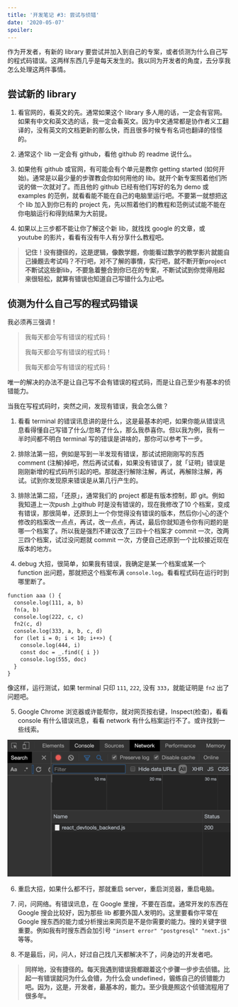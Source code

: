 ```yaml
---
title: '开发笔记 #3: 尝试与侦错'
date: '2020-05-07'
spoiler:
---
```


作为开发者，有新的 library 要尝试并加入到自己的专案，或者侦测为什么自己写的程式码错误。这两样东西几乎是每天发生的。我以同为开发者的角度，去分享我怎么处理这两件事情。

## 尝试新的 library

1. 看官网的，看英文的先。通常如果这个 library 多人用的话，一定会有官网。如果有中文和英文选的话，我一定会看英文。因为中文通常都是协作者义工翻译的，没有英文的文档更新的那么快，而且很多时候专有名词也翻译的怪怪的。

2. 通常这个 lib 一定会有 github，看他 github 的 readme 说什么。

3. 如果他有 github 或官网，有可能会有个单元是教你 getting started (如何开始)。通常是以最少量的步骤教会你如何用他的 lib。就开个新专案照着他们所说的做一次就对了。而且他的 github 已经有他们写好的名为 demo 或 examples 的范例，就看看能不能在自己的电脑里运行吧。不要第一就想把这个 lib 加入到你已有的 project 先，先以照着他们的教程和范例试试能不能在你电脑运行和得到结果为大前提。

4. 如果以上三步都不能让你了解这个新 lib，就找找 google 的文章，或 youtube 的影片，看看有没有牛人有分享什么教程吧。

> **记住！没有捷径的，这是逻辑，像数学题，你能看过数学的教学影片就能自己操题去考试吗？不行吧，对不了解的事情，实行吧，就不断开新project 不断试这些新lib，不要急着整合到你已在的专案，不断试试到你觉得用起来很轻松，就算有错误也知道自己写错什么为止吧。**

## 侦测为什么自己写的程式码错误

我必须再三强调！

> 我每天都会写有错误的程式码！
>
> 我每天都会写有错误的程式码！
>
> 我每天都会写有错误的程式码！

唯一的解决的办法不是让自己写不会有错误的程式码，而是让自己至少有基本的侦错能力。

当我在写程式码时，突然之间，发现有错误，我会怎么做？

1. 看看 terminal 的错误讯息讲的是什么，这是最基本的吧，如果你能从错误讯息看得懂自己写错了什么/忽略了什么，那么我恭喜你。但以我为例，我有一半时间都不明白 terminal 写的错误是讲啥的，那你可以参考下一步。

2. 排除法第一招，例如是写到一半发现有错误，那试试把刚刚写的东西comment (注解)掉吧，然后再试试看，如果没有错误了，就「证明」错误是刚刚新增的程式码所引起的吧。那就逐行解除注解，再试，再解除注解，再试。试到你发现原来错误是从第几行产生的。

3. 排除法第二招，「还原」，通常我们的 project 都是有版本控制，即 git。例如我知道上一次push 上github 时是没有错误的，现在我修改了10 个档案，变成有错误，那很简单，还原到上一个你觉得没有错误的版本，然后你小心的逐个修改的档案改一点点，再试，改一点点，再试，最后你就知道令你有问题的是哪一个档案了。所以我是强烈不建议改了三四十个档案才 commit 一次，改两三四个档案，试过没问题就 commit 一次，方便自己还原到一个比较接近现在版本的地方。

4. debug 大招，很简单，如果我有错误，我确定是某一个档案或某一个 function 出问题，那就把这个档案布满 `console.log`。看看程式码在运行时到哪里断了。

```jsx{2,4,6,8,10}
function aaa () {
  console.log(111, a, b)
  fn(a, b)
  console.log(222, c, c)
  fn2(c, d)
  console.log(333, a, b, c, d)
  for (let i = 0; i < 10; i++>) {
    console.log(444, i)
    const doc = _.find({ i })
    console.log(555, doc)
  }
}
```

像这样，运行测试，如果 terminal 只印 `111`, `222`, 没有 `333`，就能证明是 `fn2` 出了问题吧。

5. Google Chrome 浏览器或许能帮你，就对网页按右键，Inspect(检查)，看看 console 有什么错误讯息，看看 network 有什么档案运行不了。或许找到一些线索。

![inspect](./inspect.png)

6. 重启大招，如果什么都不行，那就重启 server，重启浏览器，重启电脑。

7. 问，问网络。有错误讯息，在 Google 里搜，不要在百度。通常开发的东西在 Google 搜会比较好，因为那些 lib 都要外国人发明的。这里要看你平常在 Google 搜东西的能力或分析搜出来网页是不是你需要的能力。搜的关键字很重要。例如我有时搜东西会加引号 `"insert error" "postgresql" "next.js"` 等等。

8. 不是最后，问，问人，好过自己找几天都解决不了，问身边的开发者吧。

> **同样地，没有捷径的。每天我遇到错误我都跟着这个步骤一步步去侦错。比起一有错误就问为什么会错，为什么会 undefined，锻练自己的侦错能力吧。因为，这是，开发者，最基本的，能力。至少我是照这个侦错流程用了很多年。**